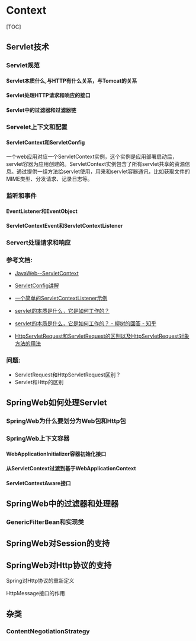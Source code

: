 # Context

[TOC]

## Servlet技术

### Servlet规范

#### Servlet本质什么,与HTTP有什么关系，与Tomcat的关系

#### Servlet处理HTTP请求和响应的接口

#### Servlet中的过滤器和过滤器链

### Servelet上下文和配置

#### ServletContext和ServletConfig

​	一个web应用对应一个ServletContext实例，这个实例是应用部署启动后，servlet容器为应用创建的。ServletContext实例包含了所有servlet共享的资源信息。通过提供一组方法给servlet使用，用来和servlet容器通讯，比如获取文件的MIME类型、分发请求、记录日志等。

### 监听和事件

#### EventListener和EventObject

#### ServletContextEvent和ServletContextListener

### Servert处理请求和响应

### 参考文档:

- [JavaWeb--ServletContext](https://www.jianshu.com/p/31d27181d542)

- [ServletConfig讲解](https://blog.csdn.net/durenniu/article/details/81066817)

- [一个简单的ServletContextListener示例](https://www.cnblogs.com/moonlightpoet/p/5617478.html)
- [servlet的本质是什么，它是如何工作的？](https://www.zhihu.com/question/21416727/answer/690289895) 
- [servlet的本质是什么，它是如何工作的？ - 柳树的回答 - 知乎](https://www.zhihu.com/question/21416727/answer/339012081) 
- [HttpServletRequest和ServletRequest的区别以及HttpServletRequest对象方法的用法](https://www.cnblogs.com/a-du/p/9634229.html)

### 问题:

- ServletRequest和HttpServletRequest区别？
- Servlet和Http的区别

## SpringWeb如何处理Servlet

### SpringWeb为什么要划分为Web包和Http包

### SpringWeb上下文容器

#### WebApplicationInitializer容器初始化接口

#### 从ServletContext过渡到基于WebApplicationContext

#### ServletContextAware接口

## SpringWeb中的过滤器和处理器

### GenericFilterBean和实现类

## SpringWeb对Session的支持

## SpringWeb对Http协议的支持

Spring对Http协议的重新定义

HttpMessage接口的作用

## 杂类

### ContentNegotiationStrategy